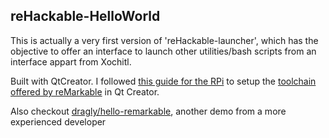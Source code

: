 ## reHackable-HelloWorld
This is actually a very first version of 'reHackable-launcher', which has the objective to offer an interface to launch other utilities/bash scripts from an interface appart from Xochitl.

Built with QtCreator. I followed [this guide for the RPi](http://www.jumpnowtek.com/rpi/Qt-Creator-Setup-for-RPi-cross-development.html) to setup the [toolchain offered by reMarkable](https://remarkable.engineering/deploy/sdk/) in Qt Creator. 


Also checkout [dragly/hello-remarkable](https://github.com/dragly/hello-remarkable), another demo from a more experienced developer
